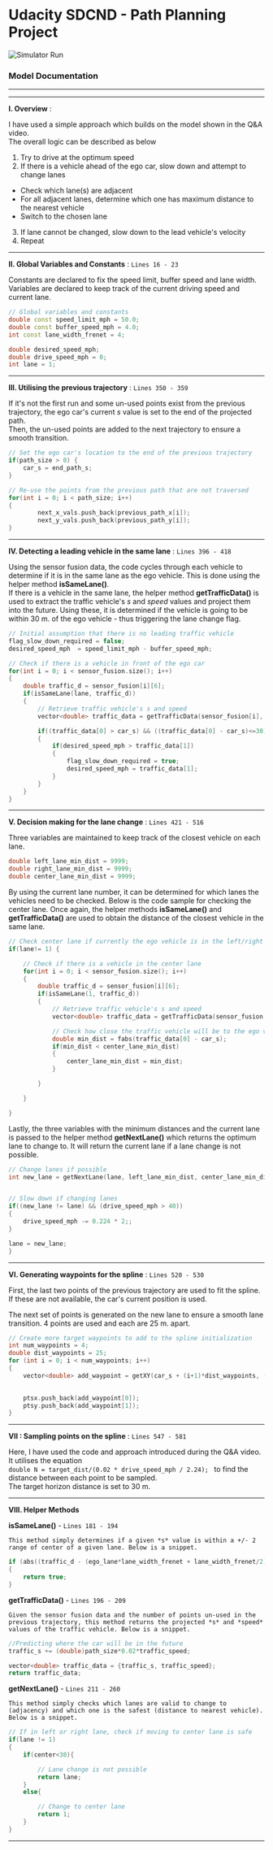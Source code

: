 
# Udacity SDCND - Path Planning Project #  

![Simulator Run](markdown_images/1_simulator_run.JPG)



### Model Documentation ###
<hr>  
<hr>

**I. Overview** :  

I have used a simple approach which builds on the model shown in the Q&A video.  
The overall logic can be described as below
1. Try to drive at the optimum speed
2. If there is a vehicle ahead of the ego car, slow down and attempt to change lanes
  - Check which lane(s) are adjacent
  - For all adjacent lanes, determine which one has maximum distance to the nearest vehicle
  - Switch to the chosen lane
3. If lane cannot be changed, slow down to the lead vehicle's velocity
4. Repeat  

<hr>


**II. Global Variables and Constants** : `Lines 16 - 23`  

Constants are declared to fix the speed limit, buffer speed and lane width.  
Variables are declared to keep track of the current driving speed and current lane.

```cpp
// Global variables and constants
double const speed_limit_mph = 50.0;
double const buffer_speed_mph = 4.0;
int const lane_width_frenet = 4;

double desired_speed_mph;
double drive_speed_mph = 0;
int lane = 1;
```  

<hr>


**III. Utilising the previous trajectory** : `Lines 350 - 359`  

If it's not the first run and some un-used points exist from the previous trajectory, the ego car's current *s* value is set to the end of the projected path.  
Then, the un-used points are added to the next trajectory to ensure a smooth transition.

```cpp
// Set the ego car's location to the end of the previous trajectory
if(path_size > 0) {
    car_s = end_path_s;
}

// Re-use the points from the previous path that are not traversed
for(int i = 0; i < path_size; i++)
{
        next_x_vals.push_back(previous_path_x[i]);
        next_y_vals.push_back(previous_path_y[i]);
}
```  

<hr>


**IV. Detecting a leading vehicle in the same lane** : `Lines 396 - 418`  

Using the sensor fusion data, the code cycles through each vehicle to determine if it is in the same lane as the ego vehicle. This is done using the helper method **isSameLane()**.  
If there is a vehicle in the same lane, the helper method **getTrafficData()** is used to extract the traffic vehicle's *s* and *speed* values and project them into the future. Using these, it is determined if the vehicle is going to be within 30 m. of the ego vehicle - thus triggering the lane change flag.  

```cpp
// Initial assumption that there is no leading traffic vehicle
flag_slow_down_required = false;
desired_speed_mph  = speed_limit_mph - buffer_speed_mph;

// Check if there is a vehicle in front of the ego car
for(int i = 0; i < sensor_fusion.size(); i++)
{
    double traffic_d = sensor_fusion[i][6];
    if(isSameLane(lane, traffic_d))
    {
        // Retrieve traffic vehicle's s and speed
        vector<double> traffic_data = getTrafficData(sensor_fusion[i], path_size);

        if((traffic_data[0] > car_s) && ((traffic_data[0] - car_s)<=30))
        {
            if(desired_speed_mph > traffic_data[1])
            {
                flag_slow_down_required = true;
                desired_speed_mph = traffic_data[1];
            }
        }
    }
}
```  

<hr>


**V. Decision making for the lane change** : `Lines 421 - 516`  

Three variables are maintained to keep track of the closest vehicle on each lane.  
```cpp
double left_lane_min_dist = 9999;
double right_lane_min_dist = 9999;
double center_lane_min_dist = 9999;
```

By using the current lane number, it can be determined for which lanes the vehicles need to be checked. Below is the code sample for checking the center lane. Once again, the helper methods **isSameLane()** and **getTrafficData()** are used to obtain the distance of the closest vehicle in the same lane.

```cpp
// Check center lane if currently the ego vehicle is in the left/right lanes
if(lane!= 1) {

    // Check if there is a vehicle in the center lane
    for(int i = 0; i < sensor_fusion.size(); i++)
    {
        double traffic_d = sensor_fusion[i][6];
        if(isSameLane(1, traffic_d))
        {
            // Retrieve traffic vehicle's s and speed
            vector<double> traffic_data = getTrafficData(sensor_fusion[i], path_size);

            // Check how close the traffic vehicle will be to the ego vehicle
            double min_dist = fabs(traffic_data[0] - car_s);
            if(min_dist < center_lane_min_dist)
            {
                center_lane_min_dist = min_dist;
            }

        }

    }

}
```   

Lastly, the three variables with the minimum distances and the current lane is passed to the helper method **getNextLane()** which returns the optimum lane to change to. It will return the current lane if a lane change is not possible.

```cpp
// Change lanes if possible
int new_lane = getNextLane(lane, left_lane_min_dist, center_lane_min_dist, right_lane_min_dist);


// Slow down if changing lanes
if((new_lane != lane) && (drive_speed_mph > 40))
{
    drive_speed_mph -= 0.224 * 2;;
}

lane = new_lane;
}
```  

<hr>


**VI. Generating waypoints for the spline** : `Lines 520 - 530`  

First, the last two points of the previous trajectory are used to fit the spline. If these are not available, the car's current position is used.

The next set of points is generated on the new lane to ensure a smooth lane transition. 4 points are used and each are 25 m. apart.

```cpp
// Create more target waypoints to add to the spline initialization
int num_waypoints = 4;
double dist_waypoints = 25;
for (int i = 0; i < num_waypoints; i++) 
{
    vector<double> add_waypoint = getXY(car_s + (i+1)*dist_waypoints, (lane_width_frenet*lane + (lane_width_frenet/2)), 
                                                                       map_waypoints_s, map_waypoints_x, map_waypoints_y);

    ptsx.push_back(add_waypoint[0]);
    ptsy.push_back(add_waypoint[1]);
}
```  

<hr>


**VII : Sampling points on the spline** : `Lines 547 - 581`  

Here, I have used the code and approach introduced during the Q&A video. It utilises the equation  
```double N = target_dist/(0.02 * drive_speed_mph / 2.24); ``` to find the distance between each point to be sampled.  
The target horizon distance is set to 30 m.

<hr>


**VIII. Helper Methods**

**isSameLane()**  - `Lines 181 - 194`
    
    This method simply determines if a given *s* value is within a +/- 2 range of center of a given lane. Below is a snippet.  
        
```cpp
if (abs((traffic_d - (ego_lane*lane_width_frenet + lane_width_frenet/2))) <=2)
{
    return true;
}
```


**getTrafficData()** - `Lines 196 - 209`

    Given the sensor fusion data and the number of points un-used in the previous trajectory, this method returns the projected *s* and *speed* values of the traffic vehicle. Below is a snippet.  
    
```cpp
//Predicting where the car will be in the future
traffic_s += (double)path_size*0.02*traffic_speed;

vector<double> traffic_data = {traffic_s, traffic_speed};
return traffic_data;
```


**getNextLane()** - `Lines 211 - 260`

    This method simply checks which lanes are valid to change to (adjacency) and which one is the safest (distance to nearest vehicle). Below is a snippet.  

```cpp
// If in left or right lane, check if moving to center lane is safe
if(lane != 1)
{
    if(center<30){

        // Lane change is not possible
        return lane;
    }
    else{

        // Change to center lane
        return 1;
    }
}
```

<hr>

